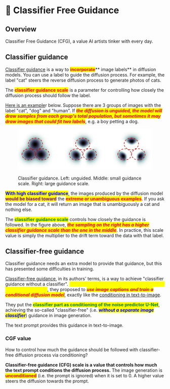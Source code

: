 # 🚬 Classifier Free Guidance

## Overview

Classifier Free Guidance (CFG), a value AI artists tinker with every day.

## Classifier guidance

[Classifier guidance](https://arxiv.org/abs/2105.05233) is a way to <mark style="color:red;">**incorporate**</mark>** image labels** in diffusion models. You can use a label to guide the diffusion process. For example, the label "cat" steers the reverse diffusion process to generate photos of cats.

The <mark style="color:red;">**classifier guidance scale**</mark> is a parameter for controlling how closely the diffusion process should follow the label.

[Here is an example](https://arxiv.org/abs/2207.12598)r below. Suppose there are 3 groups of images with the label "cat", "dog" and "human". If _<mark style="color:red;">**the diffusion is unguided, the model will draw samples from each group's total population, but sometimes it may draw images that could fit two labels**</mark>_, e.g. a boy petting a dog.

<figure><img src="../../.gitbook/assets/image (21).png" alt=""><figcaption><p>Classifier guidance. Left: unguided. Middle: small guidance scale. Right: large guidance scale.</p></figcaption></figure>

<mark style="color:blue;">**With high classifier guidance**</mark>, the images produced by the diffusion model <mark style="color:purple;">**would be biased toward**</mark> the <mark style="color:red;">**extreme or unambiguous examples**</mark>. If you ask the model for a cat, it will return an image that is unambiguously a cat and nothing else.

The <mark style="color:green;">**classifier guidance scale**</mark> controls how closely the guidance is followed. In the figure above, _<mark style="color:red;">**the sampling on the right has a higher classifier guidance scale than the one in the middle**</mark>_. In practice, this scale value is simply the multiplier to the drift term toward the data with that label.

## Classifier-free guidance

Classifier guidance needs an extra model to provide that guidance, but this has presented some difficulties in training.

[Classifier-free guidance](https://arxiv.org/abs/2207.12598), in its authors' terms, is a way to achieve "classifier guidance without a classifier". _<mark style="color:yellow;">**Instead of using class labels and a separate model for guidance**</mark>_, they proposed to _<mark style="color:red;">**use image captions and train a conditional diffusion model**</mark>_, exactly like the [conditioning in text-to-image](conditioning.md#text-conditioning).

They put the <mark style="color:green;">**classifier part as conditioning of the noise predictor U-Net**</mark>, achieving the so-called "classifier-free" (i.e. _<mark style="color:blue;">**without a separate image classifier**</mark>_) guidance in image generation.

The text prompt provides this guidance in text-to-image.

### CGF value

How to control how much the guidance should be followed with classifier-free diffusion process via conditioning?

**Classifier-free guidance (CFG) scale is a value that controls how much the text prompt conditions the diffusion process.** The image generation is <mark style="color:red;">**unconditioned**</mark> (i.e. the prompt is ignored) when it is set to 0. A higher value steers the diffusion towards the prompt.

